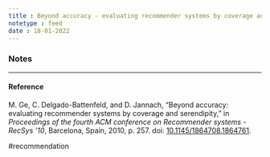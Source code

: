 ```yaml
---
title : Beyond accuracy - evaluating recommender systems by coverage and serendipity
notetype : feed
date : 18-01-2022
---
```




### Notes



---

#### Reference

M. Ge, C. Delgado-Battenfeld, and D. Jannach, “Beyond accuracy: evaluating recommender systems by coverage and serendipity,” in _Proceedings of the fourth ACM conference on Recommender systems - RecSys ’10_, Barcelona, Spain, 2010, p. 257. doi: [10.1145/1864708.1864761](https://doi.org/10.1145/1864708.1864761).


#recommendation 
